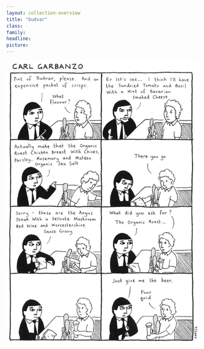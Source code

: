 ```yaml
---
layout: collection-overview
title: "budvar"
class:	
family:
headline:
picture:
---
```


![budvar](/assets/img/garbanzo/2007/budvar-900w.jpg)